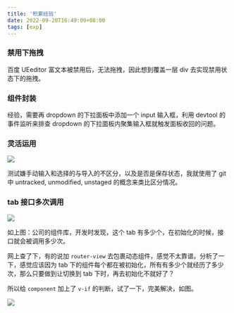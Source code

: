 ```yaml
---
title: '积累经验'
date: 2022-09-20T16:49:09+08:00
tags: [exp]
---
```


### 禁用下拖拽

百度 UEeditor 富文本被禁用后，无法拖拽，因此想到覆盖一层 div 去实现禁用状态下的拖拽。

### 组件封装

经验，需要再 dropdown 的下拉面板中添加一个 input 输入框，利用 devtool 的事件监听来排查 dropdown 的下拉面板内聚集输入框就触发面板收回的问题。

### 灵活运用

![](https://cdn.jsdelivr.net/gh/yokiizx/picgo@main/img/issue_import.png)

测试嫌手动输入和选择的与导入的不区分，以及是否是保存状态，我就使用了 git 中 untracked, unmodified, unstaged 的概念来类比区分情况。

### tab 接口多次调用

![](https://cdn.jsdelivr.net/gh/yokiizx/picgo@main/img/20221009143455.png)

如上图：公司的组件库，开发时发现，这个 tab 有多少个，在初始化的时候，接口就会被调用多少次。

网上查了下，有的说加 `router-view` 去包裹动态组件，感觉不太靠谱。分析了一下，感觉应该因为 tab 下的组件每个都在被初始化，所有有多少个就经历了多少次，那么只要做到让切换到 tab 下时，再去初始化不就好了？

所以给 `component` 加上了 `v-if` 的判断，试了一下，完美解决，如图。

![](https://cdn.jsdelivr.net/gh/yokiizx/picgo@main/img/20221009144306.png)

